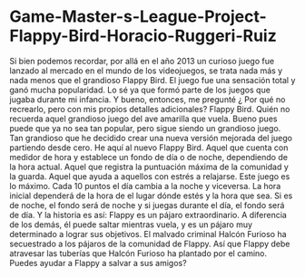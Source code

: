 # Game-Master-s-League-Project-Flappy-Bird-Horacio-Ruggeri-Ruiz
Si bien podemos recordar, por allá en el año 2013 un curioso juego fue lanzado al mercado en el mundo de los videojuegos, se trata nada más y nada menos que el grandioso Flappy Bird. El juego fue una sensación total y ganó mucha popularidad. Lo sé ya que formó parte de los juegos que jugaba durante mi infancia. Y bueno, entonces, me pregunté ¿ Por qué no recrearlo, pero con mis propios detalles adicionales?  Flappy Bird. Quién no recuerda aquel grandioso juego del ave amarilla que vuela. Bueno pues puede que ya no sea tan popular, pero sigue siendo un grandioso juego. Tan grandioso que he decidido crear una nueva versión mejorada del juego partiendo desde cero. He aquí al nuevo Flappy Bird. Aquel que cuenta con medidor de hora y establece un fondo de día o de noche, dependiendo de la hora actual. Aquel que registra la puntuación máxima de la comunidad y la guarda. Aquel que ayuda a aquellos con estrés a relajarse. Este juego es lo máximo. Cada 10 puntos el día cambia a la noche y viceversa. La hora inicial dependerá de la hora de el lugar dónde estés y la hora que sea. Si es de noche, el fondo será de noche y si juegas durante el día, el fondo será de día. Y la historia es así: Flappy es un pájaro extraordinario. A diferencia de los demás, él puede saltar mientras vuela, y es un pájaro muy determinado a lograr sus objetivos. El malvado criminal Halcón Furioso ha secuestrado a los pájaros de la comunidad de Flappy. Así que Flappy debe atravesar las tuberías que Halcón Furioso ha plantado por el camino. Puedes ayudar a Flappy a salvar a sus amigos?
